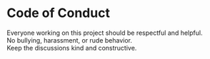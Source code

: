 # Code of Conduct

Everyone working on this project should be respectful and helpful.  
No bullying, harassment, or rude behavior.  
Keep the discussions kind and constructive.
